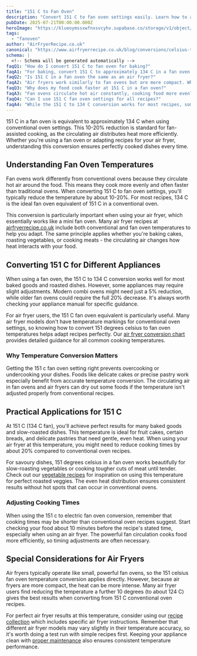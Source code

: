 ```yaml
---
title: "151 C to Fan Oven"
description: "Convert 151 C to fan oven settings easily. Learn how to adjust temperatures for baking, air frying, and more with our simple guide."
pubDate: 2025-07-21T00:00:00.000Z
heroImage: "https://klueoymssxwfnxsvcyhv.supabase.co/storage/v1/object/public/Shmucket/151-c-to-fan-oven.png"
tags:
  - "fanoven"
author: "AirFryerRecipe.co.uk"
canonical: "https://www.airfryerrecipe.co.uk/blog/conversions/celsius-to-fan-oven/151-c-to-fan-oven"
schema: |
  <!-- Schema will be generated automatically -->
faqQ1: "How do I convert 151 C to fan oven for baking?"
faqA1: "For baking, convert 151 C to approximately 134 C in a fan oven. Reduce the temperature by about 10-20% and check your baked goods 10 minutes earlier than the recipe suggests, as fan ovens cook faster."
faqQ2: "Is 151 C in a fan oven the same as an air fryer?"
faqA2: "Air fryers work similarly to fan ovens but are more compact. While 151 C converts to about 134 C in a fan oven, you might need to reduce it further to 124 C in an air fryer due to the more intense heat circulation."
faqQ3: "Why does my food cook faster at 151 C in a fan oven?"
faqA3: "Fan ovens circulate hot air constantly, cooking food more evenly and quickly than conventional ovens. At 151 C (converted to 134 C fan), the moving air transfers heat more efficiently to all surfaces of your food."
faqQ4: "Can I use 151 C fan oven settings for all recipes?"
faqA4: "While the 151 C to 134 C conversion works for most recipes, some delicate items like soufflés or custards might need further adjustment. Always check specific recipe recommendations, especially when using an air fryer."
---
```

<p>151 C in a fan oven is equivalent to approximately 134 C when using conventional oven settings. This 10-20% reduction is standard for fan-assisted cooking, as the circulating air distributes heat more efficiently. Whether you're using a fan oven or adapting recipes for your air fryer, understanding this conversion ensures perfectly cooked dishes every time.</p>

<h2>Understanding Fan Oven Temperatures</h2>
<p>Fan ovens work differently from conventional ovens because they circulate hot air around the food. This means they cook more evenly and often faster than traditional ovens. When converting 151 C to fan oven settings, you'll typically reduce the temperature by about 10-20%. For most recipes, 134 C is the ideal fan oven equivalent of 151 C in a conventional oven.</p>
<p>This conversion is particularly important when using your air fryer, which essentially works like a mini fan oven. Many air fryer recipes at <a href=https://www.airfryerrecipe.co.uk>airfryerrecipe.co.uk</a> include both conventional and fan oven temperatures to help you adapt. The same principle applies whether you're baking cakes, roasting vegetables, or cooking meats - the circulating air changes how heat interacts with your food.</p>

<h2>Converting 151 C for Different Appliances</h2>
<p>When using a fan oven, the 151 C to 134 C conversion works well for most baked goods and roasted dishes. However, some appliances may require slight adjustments. Modern combi ovens might need just a 5% reduction, while older fan ovens could require the full 20% decrease. It's always worth checking your appliance manual for specific guidance.</p>
<p>For air fryer users, the 151 C fan oven equivalent is particularly useful. Many air fryer models don't have temperature markings for conventional oven settings, so knowing how to convert 151 degrees celsius to fan oven temperatures helps adapt recipes perfectly. Our <a href=https://www.airfryerrecipe.co.uk/air-fryer-conversion-chart>air fryer conversion chart</a> provides detailed guidance for all common cooking temperatures.</p>

<h3>Why Temperature Conversion Matters</h3>
<p>Getting the 151 c fan oven setting right prevents overcooking or undercooking your dishes. Foods like delicate cakes or precise pastry work especially benefit from accurate temperature conversion. The circulating air in fan ovens and air fryers can dry out some foods if the temperature isn't adjusted properly from conventional recipes.</p>

<h2>Practical Applications for 151 C</h2>
<p>At 151 C (134 C fan), you'll achieve perfect results for many baked goods and slow-roasted dishes. This temperature is ideal for fruit cakes, certain breads, and delicate pastries that need gentle, even heat. When using your air fryer at this temperature, you might need to reduce cooking times by about 20% compared to conventional oven recipes.</p>
<p>For savoury dishes, 151 degrees celsius in a fan oven works beautifully for slow-roasting vegetables or cooking tougher cuts of meat until tender. Check out our <a href=https://www.airfryerrecipe.co.uk/recipe-category/vegetables>vegetable recipes</a> for inspiration on using this temperature for perfect roasted veggies. The even heat distribution ensures consistent results without hot spots that can occur in conventional ovens.</p>

<h3>Adjusting Cooking Times</h3>
<p>When using the 151 c to electric fan oven conversion, remember that cooking times may be shorter than conventional oven recipes suggest. Start checking your food about 10 minutes before the recipe's stated time, especially when using an air fryer. The powerful fan circulation cooks food more efficiently, so timing adjustments are often necessary.</p>

<h2>Special Considerations for Air Fryers</h2>
<p>Air fryers typically operate like small, powerful fan ovens, so the 151 celsius fan oven temperature conversion applies directly. However, because air fryers are more compact, the heat can be more intense. Many air fryer users find reducing the temperature a further 10 degrees (to about 124 C) gives the best results when converting from 151 C conventional oven recipes.</p>
<p>For perfect air fryer results at this temperature, consider using our <a href=https://www.airfryerrecipe.co.uk/recipes>recipe collection</a> which includes specific air fryer instructions. Remember that different air fryer models may vary slightly in their temperature accuracy, so it's worth doing a test run with simple recipes first. Keeping your appliance clean with <a href=https://www.airfryerrecipe.co.uk/air-fryer-cleaner>proper maintenance</a> also ensures consistent temperature performance.</p>
